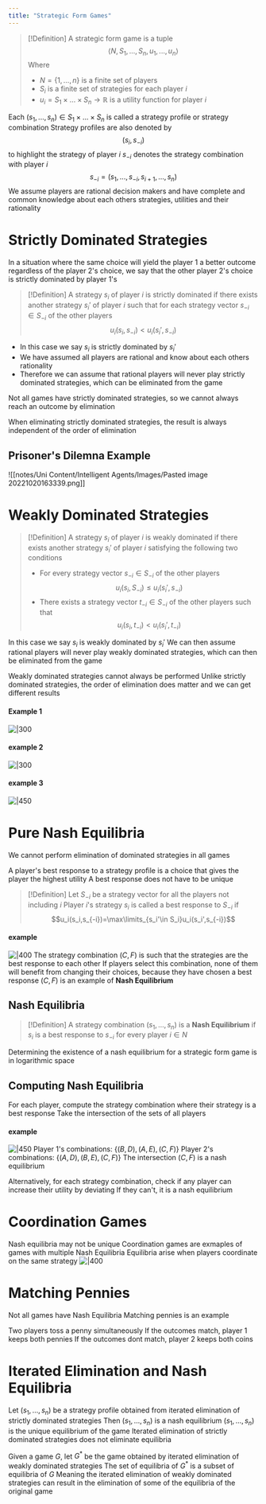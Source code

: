 ```yaml
---
title: "Strategic Form Games"
---
```


> [!Definition]
> A strategic form game is a tuple $$\langle N,S_1,...,S_n,u_1,...,u_n \rangle$$
Where
> - $N=\{1,...,n\}$ is a finite set of players
> - $S_i$ is a finite set of strategies for each player $i$
> - $u_i=S_1\times ...\times S_n\rightarrow \mathbb{R}$ is a utility function for player $i$

Each $(s_1,...,s_n) \in S_1 \times ... \times S_n$ is called a strategy profile or strategy combination
Strategy profiles are also denoted by $$(s_i,s_{-i})$$
to highlight the strategy of player $i$
$s_{-i}$ denotes the strategy combination with player $i$ $$s_{-i}=(s_1,...,s_{-i},s_{i+1},...,s_n)$$
We assume players are rational decision makers and have complete and common knowledge about each others strategies, utilities and their rationality

# Strictly Dominated Strategies
In a situation where the same choice will yield the player 1 a better outcome regardless of the player 2's choice, we say that the other player 2's choice is strictly dominated by player 1's

> [!Definition]
> A strategy $s_i$ of player $i$ is strictly dominated if there exists another strategy $s_i'$ of player $i$ such that for each strategy vector $s_{-i}\in S_{-i}$ of the other players $$u_i(s_i ,s_{-i})<u_i(s_i',s_{-i})$$
- In this case we say $s_i$ is strictly dominated by $s_i'$
- We have assumed all players are rational and know about each others rationality
- Therefore we can assume that rational players will never play strictly dominated strategies, which can be eliminated from the game

Not all games have strictly dominated strategies, so we cannot always reach an outcome by elimination

When eliminating strictly dominated strategies, the result is always independent of the order of elimination

## Prisoner's Dilemna Example
![[notes/Uni Content/Intelligent Agents/Images/Pasted image 20221020163339.png]]
# Weakly Dominated Strategies
> [!Definition]
A strategy $s_i$ of player $i$ is weakly dominated if there exists another strategy $s_i'$ of player $i$ satisfying  the following two conditions
> - For every strategy vector $s_{-i}\in S_{-i}$ of the other players $$u_i(s_i,S_{-i})\leq u_i(s_i',s_{-i})$$
> - There exists a strategy vector $t_{-i}\in S_{-i}$ of the other players such that $$u_i(s_i,t_{-i})< u_i(s_i',t_{-i})$$

In this case we say $s_i$ is weakly dominated by $s_i'$
We can then assume rational players will never play weakly dominated strategies, which can then be eliminated from the game

Weakly dominated strategies cannot always be performed
Unlike strictly dominated strategies, the order of elimination does matter and we can get different results
#### Example 1
![|300](notes/Uni%20Content/Intelligent%20Agents/Images/weak1.gif)
#### example 2
![|300](notes/Uni%20Content/Intelligent%20Agents/Images/weak2.gif)
#### example 3
![|450](notes/Uni%20Content/Intelligent%20Agents/Images/Pasted%20image%2020221116135136.png)
# Pure Nash Equilibria
We cannot perform elimination of dominated strategies in all games

A player's best response to a strategy profile is a choice that gives the player the highest utility
A best response does not have to be unique

> [!Definition]
Let $S_{-i}$ be a strategy vector for all the players not including $i$
Player $i$'s strategy $s_i$ is called a best response to $S_{-i}$ if $$u_i(s_i,s_{-i})=\max\limits_{s_i'\in S_i}u_i(s_i',s_{-i})$$

#### example
![|400](notes/Uni%20Content/Intelligent%20Agents/Images/Pasted%20image%2020221025190126.png)
The strategy combination $(C,F)$ is such that the strategies are the best response to each other
If players select this combination, none of them will benefit from changing their choices, because they have chosen a best response
$(C,F)$ is an example of **Nash Equilibrium**

## Nash Equilibria
> [!Definition]
> A strategy combination $(s_1,...,s_n)$ is a **Nash Equilibrium** if $s_i$ is a best response to $s_{-i}$ for every player $i\in N$

Determining the existence of a nash equilibrium for a strategic form game is in logarithmic space

## Computing Nash Equilibria
For each player, compute the strategy combination where their strategy is a best response
Take the intersection of the sets of all players
#### example
![|450](notes/Uni%20Content/Intelligent%20Agents/Images/Pasted%20image%2020221025193701.png)
Player 1's combinations:
$\{(B,D),(A,E),(C,F)\}$
Player 2's combinations:
$\{(A,D),(B,E),(C,F)\}$
The intersection $(C,F)$ is a nash equilibrium

Alternatively, for each strategy combination, check if any player can increase their utility by deviating
If they can't, it is a nash equilibrium

# Coordination Games
Nash equilibria may not be unique
Coordination games are exmaples of games with multiple Nash Equilibria
Equilibria arise when players coordinate on the same strategy
![|400](notes/Uni%20Content/Intelligent%20Agents/Images/Pasted%20image%2020221026142837.png)

# Matching Pennies
Not all games have Nash Equilibria
Matching pennies is an example

Two players toss a penny simultaneously
If the outcomes match, player 1 keeps both pennies
If the outcomes dont match, player 2 keeps both coins

# Iterated Elimination and Nash Equilibria
Let $(s_1,...,s_n)$ be a strategy profile obtained from iterated elimination of strictly dominated strategies
Then $(s_1,...,s_n)$ is a nash equilibrium
$(s_1,...,s_n)$ is the unique equilibrium of the game
Iterated elimination of strictly dominated strategies does not eliminate equilibria

Given a game $G$, let $G^*$ be the game obtained by iterated elimination of weakly dominated strategies
The set of equilibria of $G^*$ is a subset of equilibria of $G$
Meaning the iterated elimination of weakly dominated strategies can result in the elimination of some of the equilibria of the original game
 
